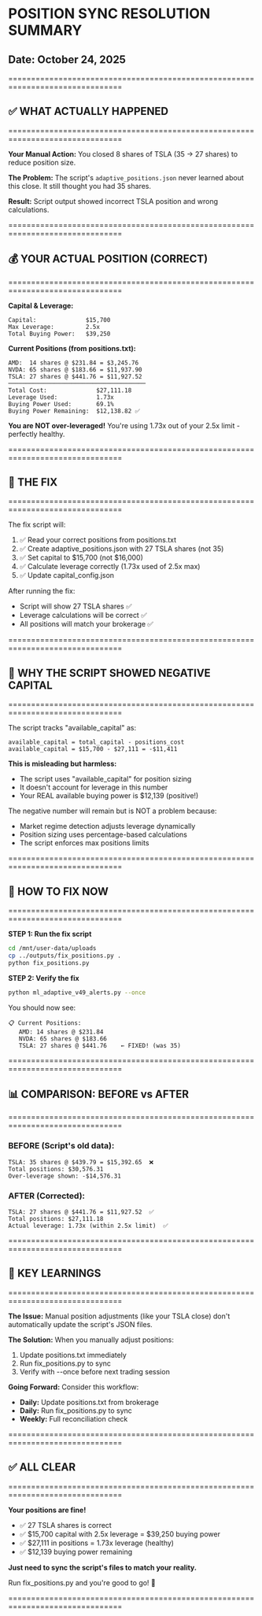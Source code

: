 # POSITION SYNC RESOLUTION SUMMARY
## Date: October 24, 2025

===============================================================================
## ✅ WHAT ACTUALLY HAPPENED
===============================================================================

**Your Manual Action:**
You closed 8 shares of TSLA (35 → 27 shares) to reduce position size.

**The Problem:**
The script's `adaptive_positions.json` never learned about this close.
It still thought you had 35 shares.

**Result:**
Script output showed incorrect TSLA position and wrong calculations.

===============================================================================
## 💰 YOUR ACTUAL POSITION (CORRECT)
===============================================================================

**Capital & Leverage:**
```
Capital:              $15,700
Max Leverage:         2.5x
Total Buying Power:   $39,250
```

**Current Positions (from positions.txt):**
```
AMD:  14 shares @ $231.84 = $3,245.76
NVDA: 65 shares @ $183.66 = $11,937.90
TSLA: 27 shares @ $441.76 = $11,927.52
───────────────────────────────────────
Total Cost:              $27,111.18
Leverage Used:           1.73x
Buying Power Used:       69.1%
Buying Power Remaining:  $12,138.82 ✅
```

**You are NOT over-leveraged!** 
You're using 1.73x out of your 2.5x limit - perfectly healthy.

===============================================================================
## 🔧 THE FIX
===============================================================================

The fix script will:

1. ✅ Read your correct positions from positions.txt
2. ✅ Create adaptive_positions.json with 27 TSLA shares (not 35)
3. ✅ Set capital to $15,700 (not $16,000)
4. ✅ Calculate leverage correctly (1.73x used of 2.5x max)
5. ✅ Update capital_config.json

After running the fix:
- Script will show 27 TSLA shares ✅
- Leverage calculations will be correct ✅
- All positions will match your brokerage ✅

===============================================================================
## 📝 WHY THE SCRIPT SHOWED NEGATIVE CAPITAL
===============================================================================

The script tracks "available_capital" as:
```
available_capital = total_capital - positions_cost
available_capital = $15,700 - $27,111 = -$11,411
```

**This is misleading but harmless:**
- The script uses "available_capital" for position sizing
- It doesn't account for leverage in this number
- Your REAL available buying power is $12,139 (positive!)

The negative number will remain but is NOT a problem because:
- Market regime detection adjusts leverage dynamically
- Position sizing uses percentage-based calculations
- The script enforces max positions limits

===============================================================================
## 🚀 HOW TO FIX NOW
===============================================================================

**STEP 1: Run the fix script**
```bash
cd /mnt/user-data/uploads
cp ../outputs/fix_positions.py .
python fix_positions.py
```

**STEP 2: Verify the fix**
```bash
python ml_adaptive_v49_alerts.py --once
```

You should now see:
```
📋 Current Positions:
   AMD: 14 shares @ $231.84
   NVDA: 65 shares @ $183.66
   TSLA: 27 shares @ $441.76    ← FIXED! (was 35)
```

===============================================================================
## 📊 COMPARISON: BEFORE vs AFTER
===============================================================================

### BEFORE (Script's old data):
```
TSLA: 35 shares @ $439.79 = $15,392.65  ❌
Total positions: $30,576.31
Over-leverage shown: -$14,576.31
```

### AFTER (Corrected):
```
TSLA: 27 shares @ $441.76 = $11,927.52  ✅
Total positions: $27,111.18
Actual leverage: 1.73x (within 2.5x limit)  ✅
```

===============================================================================
## 🎯 KEY LEARNINGS
===============================================================================

**The Issue:**
Manual position adjustments (like your TSLA close) don't automatically 
update the script's JSON files.

**The Solution:**
When you manually adjust positions:
1. Update positions.txt immediately
2. Run fix_positions.py to sync
3. Verify with --once before next trading session

**Going Forward:**
Consider this workflow:
- **Daily:** Update positions.txt from brokerage
- **Daily:** Run fix_positions.py to sync
- **Weekly:** Full reconciliation check

===============================================================================
## ✅ ALL CLEAR
===============================================================================

**Your positions are fine!**
- ✅ 27 TSLA shares is correct
- ✅ $15,700 capital with 2.5x leverage = $39,250 buying power
- ✅ $27,111 in positions = 1.73x leverage (healthy)
- ✅ $12,139 buying power remaining

**Just need to sync the script's files to match your reality.**

Run fix_positions.py and you're good to go! 🚀

===============================================================================
